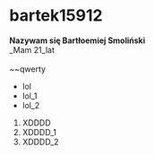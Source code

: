 # bartek15912
**Nazywam się Bartłoemiej Smoliński**
<br>_Mam 21_lat</br>
<br>~~qwerty </br>

* lol 
* lol_1
* lol_2

1. XDDDD
2. XDDDD_1
3. XDDDD_2
